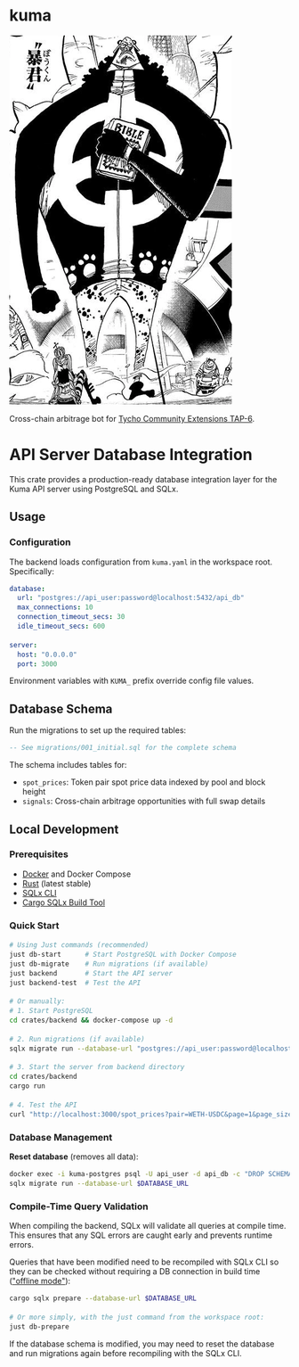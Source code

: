 # kuma
![kuma](kuma.png)

Cross-chain arbitrage bot for [Tycho Community Extensions TAP-6](https://github.com/propeller-heads/tycho-x/blob/main/TAP-6.md).

# API Server Database Integration

This crate provides a production-ready database integration layer for the Kuma API server using PostgreSQL and SQLx.

## Usage

### Configuration

The backend loads configuration from `kuma.yaml` in the workspace root. Specifically:

```yaml
database:
  url: "postgres://api_user:password@localhost:5432/api_db"
  max_connections: 10
  connection_timeout_secs: 30
  idle_timeout_secs: 600

server:
  host: "0.0.0.0"
  port: 3000
```

Environment variables with `KUMA_` prefix override config file values.

## Database Schema

Run the migrations to set up the required tables:

```sql
-- See migrations/001_initial.sql for the complete schema
```

The schema includes tables for:
- `spot_prices`: Token pair spot price data indexed by pool and block height
- `signals`: Cross-chain arbitrage opportunities with full swap details

## Local Development

### Prerequisites

- [Docker](https://docs.docker.com/get-docker/) and Docker Compose
- [Rust](https://rustup.rs/) (latest stable)
- [SQLx CLI](https://github.com/launchbadge/sqlx/tree/main/sqlx-cli)
- [Cargo SQLx Build Tool](https://github.com/launchbadge/sqlx/blob/main/sqlx-cli/README.md#with-rust-toolchain)

### Quick Start

```bash
# Using Just commands (recommended)
just db-start      # Start PostgreSQL with Docker Compose
just db-migrate    # Run migrations (if available)
just backend       # Start the API server
just backend-test  # Test the API

# Or manually:
# 1. Start PostgreSQL
cd crates/backend && docker-compose up -d

# 2. Run migrations (if available)
sqlx migrate run --database-url "postgres://api_user:password@localhost:5432/api_db"

# 3. Start the server from backend directory
cd crates/backend
cargo run

# 4. Test the API
curl "http://localhost:3000/spot_prices?pair=WETH-USDC&page=1&page_size=10"
```
### Database Management

**Reset database** (removes all data):
```bash
docker exec -i kuma-postgres psql -U api_user -d api_db -c "DROP SCHEMA public CASCADE; CREATE SCHEMA public;"
sqlx migrate run --database-url $DATABASE_URL
```

### Compile-Time Query Validation
When compiling the backend, SQLx will validate all queries at compile time. This ensures that any SQL errors are caught early and prevents runtime errors.

Queries that have been modified need to be recompiled with SQLx CLI so they can be checked without requiring a DB connection in build time (["offline mode"](https://github.com/launchbadge/sqlx/blob/main/sqlx-cli/README.md#enable-building-in-offline-mode-with-query)):

```bash
cargo sqlx prepare --database-url $DATABASE_URL

# Or more simply, with the just command from the workspace root:
just db-prepare
```

If the database schema is modified, you may need to reset the database and run migrations again before recompiling with the SQLx CLI.
